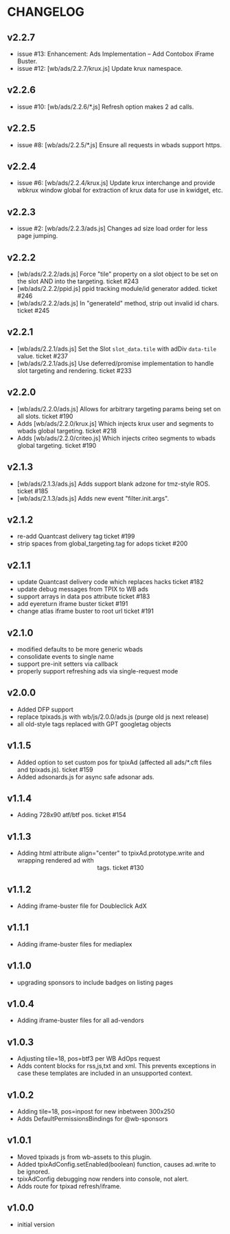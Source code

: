# CHANGELOG


## v2.2.7
* issue #13: Enhancement: Ads Implementation – Add Contobox iFrame Buster.
* issue #12: [wb/ads/2.2.7/krux.js] Update krux namespace.


## v2.2.6
* issue #10: [wb/ads/2.2.6/*.js] Refresh option makes 2 ad calls.


## v2.2.5
* issue #8: [wb/ads/2.2.5/*.js] Ensure all requests in wbads support https.


## v2.2.4
* issue #6: [wb/ads/2.2.4/krux.js] Update krux interchange and provide wbkrux window global for extraction of krux data for use in kwidget, etc.


## v2.2.3
* issue #2: [wb/ads/2.2.3/ads.js] Changes ad size load order for less page jumping.


## v2.2.2
* [wb/ads/2.2.2/ads.js] Force "tile" property on a slot object to be set on the slot AND into the targeting.  ticket #243
* [wb/ads/2.2.2/ppid.js] ppid tracking module/id generator added.  ticket #246
* [wb/ads/2.2.2/ads.js] In "generateId" method, strip out invalid id chars.  ticket #245


## v2.2.1
* [wb/ads/2.2.1/ads.js] Set the Slot `slot_data.tile` with adDiv `data-tile` value.  ticket #237
* [wb/ads/2.2.1/ads.js] Use deferred/promise implementation to handle slot targeting and rendering.  ticket #233


## v2.2.0
* [wb/ads/2.2.0/ads.js] Allows for arbitrary targeting params being set on all slots.  ticket #190
* Adds [wb/ads/2.2.0/krux.js] Which injects krux user and segments to wbads global targeting.  ticket #218
* Adds [wb/ads/2.2.0/criteo.js] Which injects criteo segments to wbads global targeting.  ticket #190


## v2.1.3
* [wb/ads/2.1.3/ads.js] Adds support blank adzone for tmz-style ROS.  ticket #185
* [wb/ads/2.1.3/ads.js] Adds new event "filter.init.args".


## v2.1.2
* re-add Quantcast delivery tag ticket #199
* strip spaces from global_targeting.tag for adops  ticket #200


## v2.1.1
* update Quantcast delivery code which replaces hacks    ticket #182
* update debug messages from TPIX to WB ads
* support arrays in data pos attribute  ticket #183
* add eyereturn iframe buster    ticket #191
* change atlas iframe buster to root url     ticket #191

## v2.1.0
* modified defaults to be more generic wbads
* consolidate events to single name
* support pre-init setters via callback
* properly support refreshing ads via single-request mode


## v2.0.0
* Added DFP support
* replace tpixads.js with wb/js/2.0.0/ads.js (purge old js next release)
* all old-style tags replaced with GPT googletag objects


## v1.1.5
* Added option to set custom pos for tpixAd (affected all ads/*.cft files and tpixads.js).  ticket #159
* Added adsonards.js for async safe adsonar ads.


## v1.1.4
* Adding 728x90 atf/btf pos.  ticket #154


## v1.1.3
* Adding html attribute align="center" to tpixAd.prototype.write and wrapping rendered ad with <center> tags.  ticket #130


## v1.1.2
* Adding iframe-buster file for Doubleclick AdX


## v1.1.1
* Adding iframe-buster files for mediaplex


## v1.1.0
* upgrading sponsors to include badges on listing pages


## v1.0.4
* Adding iframe-buster files for all ad-vendors


## v1.0.3
* Adjusting tile=18, pos=btf3 per WB AdOps request
* Adds content blocks for rss,js,txt and xml.  This prevents exceptions in case these templates are included in an unsupported context.


## v1.0.2
* Adding tile=18, pos=inpost for new inbetween 300x250
* Adds DefaultPermissionsBindings for @wb-sponsors


## v1.0.1
* Moved tpixads js from wb-assets to this plugin.
* Added tpixAdConfig.setEnabled(boolean) function, causes ad.write to be ignored.
* tpixAdConfig debugging now renders into console, not alert.
* Adds route for tpixad refresh/iframe.


## v1.0.0
* initial version

